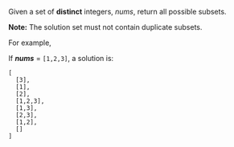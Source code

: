 Given a set of **distinct** integers, *nums*, return all possible subsets.

**Note:** The solution set must not contain duplicate subsets.

For example,

If ***nums*** = `[1,2,3]`, a solution is:

```
[
  [3],
  [1],
  [2],
  [1,2,3],
  [1,3],
  [2,3],
  [1,2],
  []
]
```
